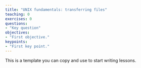 ```yaml
---
title: "UNIX fundamentals: transferring files"
teaching: 0
exercises: 0
questions:
- "Key question"
objectives:
- "First objective."
keypoints:
- "First key point."
---
```


This is a template you can copy and use to start writing lessons.
